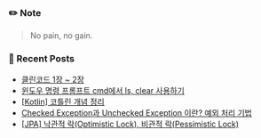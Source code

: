 ### ✏️ Note
> No pain, no gain.

<!-- ### 📄 Portfolio -->
<!-- <a href="https://bit.ly/3mNbb0w" target="_blank">portfolio</a> -->

### 📕 Recent Posts
<!-- BLOG-POST-LIST:START -->
- [클린코드 1장 ~ 2장](https://kingpiggylab.tistory.com/397)
- [윈도우 명령 프롬프트 cmd에서 ls, clear 사용하기](https://kingpiggylab.tistory.com/393)
- [[Kotlin] 코틀린 개념 정리](https://kingpiggylab.tistory.com/391)
- [Checked Exception과 Unchecked Exception 이란? 예외 처리 기법](https://kingpiggylab.tistory.com/390)
- [[JPA] 낙관적 락&lpar;Optimistic Lock&rpar;, 비관적 락&lpar;Pessimistic Lock&rpar;](https://kingpiggylab.tistory.com/389)
<!-- BLOG-POST-LIST:END -->


<!--
**HoonDragonite/HoonDragonite** is a ✨ _special_ ✨ repository because its `README.md` (this file) appears on your GitHub profile.

Here are some ideas to get you started:

- 🔭 I’m currently working on ...
- 🌱 I’m currently learning ...
- 👯 I’m looking to collaborate on ...
- 🤔 I’m looking for help with ...
- 💬 Ask me about ...
- 📫 How to reach me: ...
- 😄 Pronouns: ...
- ⚡ Fun fact: ...
-->
